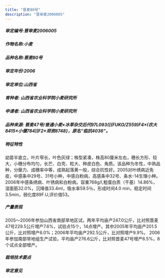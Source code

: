 ```yaml
---
title: "晋麦80号"
description: "晋审麦2006005"
---
```

##### 审定编号:晋审麦2006005

##### 作物名称:小麦

##### 品种名称:晋麦80号

##### 审定年份:2006

##### 审定单位:山西省

##### 育种者: 山西省农业科学院小麦研究所

##### 申请者: 山西省农业科学院小麦研究所

##### 品种来源: 晋麦47号/普通小麦×冰草杂交后代97L093{[(FUKO/Z559)F4×(农大8415×小偃784)]F2×郑资8748}，原名“临抗4036”。

##### 特征特性
 幼苗半直立，叶片窄长，叶色灰绿；株型紧凑，株高80厘米左右，穗长方形、较大，小穗分布均匀，长芒、白壳、粒大、种皮白色、角质。该品种为冬性，中熟品种，分蘖力、成穗率中等，成熟起落黄一般，综合抗性好。2005对叶绣病近免疫，中感条中29号、31号小种，中感白粉病，高感条中32号、条水-14生理小种。2006年中感条绣病、叶锈病和白粉病。容重768g/l,粗蛋白质（干基）14.86%，湿面筋32.0%，沉降值33.4ml，吸水率59.5％，形成时间4.0 min，稳定时间3.5min，弱化度89F.U,评价值53。

##### 产量表现
 2005～2006年参加山西省南部旱地区试，两年平均亩产247.0公斤，比对照晋麦47号229.5公斤增产7.6%，试验点15个，14点增产。其中2005年平均亩产201.5公斤，比对照增产6.0%；2006年平均亩产292.5公斤，比对照增产9.9%。 2006年参加南部旱地组生产试验，平均亩产276.6公斤，比对照晋麦47号增产6.5%，8个试点全部增产。

##### 栽培技术要点


##### 审定意见

